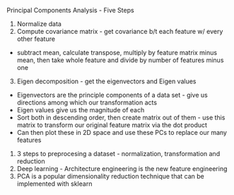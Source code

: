 
Principal Components Analysis - Five Steps


1. Normalize data
2. Compute covariance matrix - get covariance b/t each feature w/ every other feature
  - subtract mean, calculate transpose, multiply by feature matrix minus mean, then take whole feature and divide by number of features minus one
3. Eigen decomposition - get the eigenvectors and Eigen values
  - Eigenvectors are the principle components of a data set - give us directions among which our transformation acts
  - Eigen values give us the magnitude of each
  - Sort both in descending order, then create matrix out of them - use this matrix to transform our original feature matrix via the dot product
  - Can then plot these in 2D space and use these PCs to replace our many features



1. 3 steps to preprocesing a dataset - normalization, transformation and reduction
2. Deep learning - Architecture engineering is the new feature engineering
3. PCA is a popular dimensionality reduction technique that can be implemented with sklearn
